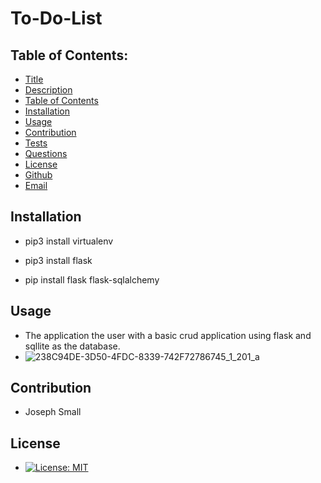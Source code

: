 # To-Do-List
## Table of Contents:
* [Title](#Porfolio)
* [Description](#Description)
* [Table of Contents](#TableofContents)
* [Installation](#Installation)
* [Usage](#Usage)
* [Contribution](#Contribution)
* [Tests](#Tests)
* [Questions](#Questions)
* [License](#License)
* [Github](#Github)
* [Email](#Email)

<!-- ## Installation  -->
## Installation

- pip3 install virtualenv

 - pip3 install flask

 - pip install flask flask-sqlalchemy

## Usage
 - The application the user with a basic crud application using flask and sqllite as the database.
- ![238C94DE-3D50-4FDC-8339-742F72786745_1_201_a](https://user-images.githubusercontent.com/63420051/123317109-a1b7f700-d4fb-11eb-8fbc-204bdefc4bbb.jpeg)


## Contribution 
  - Joseph Small
 
## License 
  - [![License: MIT](https://img.shields.io/badge/License-MIT-yellow.svg)](https://opensource.org/licenses/MIT)
